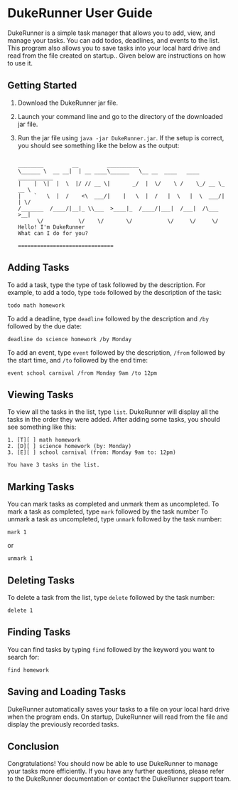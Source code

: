# DukeRunner User Guide

DukeRunner is a simple task manager that allows you to add, view, and manage your tasks. You can add todos, deadlines, and events to the list. This program also allows you to save tasks into your local hard drive and read from the file created on startup.. Given below are instructions on how to use it.

## Getting Started

1. Download the DukeRunner jar file.
2. Launch your command line and go to the directory of the downloaded jar file.
3. Run the jar file using `java -jar DukeRunner.jar`. If the setup is correct, you should see something like the below as the output:

   ```

   ________         __         __________
   \______ \  __ __|  | __ ____\______   \__ __  ____   ____   ___________
   |    |  \|  |  \  |/ // __ \|       _/  |  \/    \ /    \_/ __ \_  __ \
   |    `   \  |  /    <\  ___/|    |   \  |  /   |  \   |  \  ___/|  | \/
   /_______  /____/|__|_ \\___  >____|_  /____/|___|  /___|  /\___  >__|
         \/           \/    \/       \/           \/     \/     \/
   Hello! I'm DukeRunner
   What can I do for you?

   ==============================
   ```

## Adding Tasks

To add a task, type the type of task followed by the description. For example, to add a todo, type `todo` followed by the description of the task:

```
todo math homework
```

To add a deadline, type `deadline` followed by the description and `/by` followed by the due date:

```
deadline do science homework /by Monday
```

To add an event, type `event` followed by the description, `/from` followed by the start time, and `/to` followed by the end time:

```
event school carnival /from Monday 9am /to 12pm
```

## Viewing Tasks

To view all the tasks in the list, type `list`. DukeRunner will display all the tasks in the order they were added. After adding some tasks, you should see something like this:

```
1. [T][ ] math homework
2. [D][ ] science homework (by: Monday)
3. [E][ ] school carnival (from: Monday 9am to: 12pm)

You have 3 tasks in the list.
```

## Marking Tasks

You can mark tasks as completed and unmark them as uncompleted. To mark a task as completed, type `mark` followed by the task number
To unmark a task as uncompleted, type `unmark` followed by the task number:

```
mark 1
```

or

```
unmark 1
```

## Deleting Tasks

To delete a task from the list, type `delete` followed by the task number:

```
delete 1
```

## Finding Tasks

You can find tasks by typing `find` followed by the keyword you want to search for:

```
find homework
```

## Saving and Loading Tasks

DukeRunner automatically saves your tasks to a file on your local hard drive when the program ends. On startup, DukeRunner will read from the file and display the previously recorded tasks.

## Conclusion

Congratulations! You should now be able to use DukeRunner to manage your tasks more efficiently. If you have any further questions, please refer to the DukeRunner documentation or contact the DukeRunner support team.
